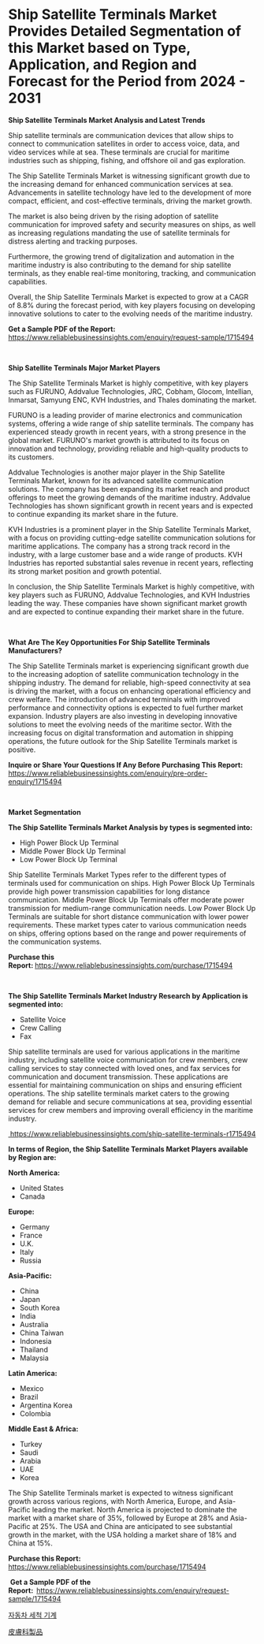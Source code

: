 <p><h1>Ship Satellite Terminals Market Provides Detailed Segmentation of this Market based on Type, Application, and Region and Forecast for the Period from 2024 - 2031</h1></p><p><strong>Ship Satellite Terminals Market Analysis and Latest Trends</strong></p>
<p><p>Ship satellite terminals are communication devices that allow ships to connect to communication satellites in order to access voice, data, and video services while at sea. These terminals are crucial for maritime industries such as shipping, fishing, and offshore oil and gas exploration.</p><p>The Ship Satellite Terminals Market is witnessing significant growth due to the increasing demand for enhanced communication services at sea. Advancements in satellite technology have led to the development of more compact, efficient, and cost-effective terminals, driving the market growth.</p><p>The market is also being driven by the rising adoption of satellite communication for improved safety and security measures on ships, as well as increasing regulations mandating the use of satellite terminals for distress alerting and tracking purposes.</p><p>Furthermore, the growing trend of digitalization and automation in the maritime industry is also contributing to the demand for ship satellite terminals, as they enable real-time monitoring, tracking, and communication capabilities.</p><p>Overall, the Ship Satellite Terminals Market is expected to grow at a CAGR of 8.8% during the forecast period, with key players focusing on developing innovative solutions to cater to the evolving needs of the maritime industry.</p></p>
<p><strong>Get a Sample PDF of the Report:&nbsp;</strong> <a href="https://www.reliablebusinessinsights.com/enquiry/request-sample/1715494">https://www.reliablebusinessinsights.com/enquiry/request-sample/1715494</a></p>
<p>&nbsp;</p>
<p><strong>Ship Satellite Terminals Major Market Players</strong></p>
<p><p>The Ship Satellite Terminals Market is highly competitive, with key players such as FURUNO, Addvalue Technologies, JRC, Cobham, Glocom, Intellian, Inmarsat, Samyung ENC, KVH Industries, and Thales dominating the market.</p><p>FURUNO is a leading provider of marine electronics and communication systems, offering a wide range of ship satellite terminals. The company has experienced steady growth in recent years, with a strong presence in the global market. FURUNO's market growth is attributed to its focus on innovation and technology, providing reliable and high-quality products to its customers.</p><p>Addvalue Technologies is another major player in the Ship Satellite Terminals Market, known for its advanced satellite communication solutions. The company has been expanding its market reach and product offerings to meet the growing demands of the maritime industry. Addvalue Technologies has shown significant growth in recent years and is expected to continue expanding its market share in the future.</p><p>KVH Industries is a prominent player in the Ship Satellite Terminals Market, with a focus on providing cutting-edge satellite communication solutions for maritime applications. The company has a strong track record in the industry, with a large customer base and a wide range of products. KVH Industries has reported substantial sales revenue in recent years, reflecting its strong market position and growth potential.</p><p>In conclusion, the Ship Satellite Terminals Market is highly competitive, with key players such as FURUNO, Addvalue Technologies, and KVH Industries leading the way. These companies have shown significant market growth and are expected to continue expanding their market share in the future.</p></p>
<p>&nbsp;</p>
<p><strong>What Are The Key Opportunities For Ship Satellite Terminals Manufacturers?</strong></p>
<p><p>The Ship Satellite Terminals market is experiencing significant growth due to the increasing adoption of satellite communication technology in the shipping industry. The demand for reliable, high-speed connectivity at sea is driving the market, with a focus on enhancing operational efficiency and crew welfare. The introduction of advanced terminals with improved performance and connectivity options is expected to fuel further market expansion. Industry players are also investing in developing innovative solutions to meet the evolving needs of the maritime sector. With the increasing focus on digital transformation and automation in shipping operations, the future outlook for the Ship Satellite Terminals market is positive.</p></p>
<p><strong>Inquire or Share Your Questions If Any Before Purchasing This Report:</strong> <a href="https://www.reliablebusinessinsights.com/enquiry/pre-order-enquiry/1715494">https://www.reliablebusinessinsights.com/enquiry/pre-order-enquiry/1715494</a></p>
<p>&nbsp;</p>
<p><strong>Market Segmentation</strong></p>
<p><strong>The Ship Satellite Terminals Market Analysis by types is segmented into:</strong></p>
<p><ul><li>High Power Block Up Terminal</li><li>Middle Power Block Up Terminal</li><li>Low Power Block Up Terminal</li></ul></p>
<p><p>Ship Satellite Terminals Market Types refer to the different types of terminals used for communication on ships. High Power Block Up Terminals provide high power transmission capabilities for long distance communication. Middle Power Block Up Terminals offer moderate power transmission for medium-range communication needs. Low Power Block Up Terminals are suitable for short distance communication with lower power requirements. These market types cater to various communication needs on ships, offering options based on the range and power requirements of the communication systems.</p></p>
<p><strong>Purchase this Report:&nbsp;</strong><a href="https://www.reliablebusinessinsights.com/purchase/1715494">https://www.reliablebusinessinsights.com/purchase/1715494</a></p>
<p>&nbsp;</p>
<p><strong>The Ship Satellite Terminals Market Industry Research by Application is segmented into:</strong></p>
<p><ul><li>Satellite Voice</li><li>Crew Calling</li><li>Fax</li></ul></p>
<p><p>Ship satellite terminals are used for various applications in the maritime industry, including satellite voice communication for crew members, crew calling services to stay connected with loved ones, and fax services for communication and document transmission. These applications are essential for maintaining communication on ships and ensuring efficient operations. The ship satellite terminals market caters to the growing demand for reliable and secure communications at sea, providing essential services for crew members and improving overall efficiency in the maritime industry.</p></p>
<p><a href="https://www.reliablebusinessinsights.com/ship-satellite-terminals-r1715494">&nbsp;https://www.reliablebusinessinsights.com/ship-satellite-terminals-r1715494</a></p>
<p><strong>In terms of Region, the Ship Satellite Terminals Market Players available by Region are:</strong></p>
<p>
    <p> <strong> North America: </strong>
        <ul>
            <li>United States</li>
            <li>Canada</li>
        </ul>
        </p> 
    <p> <strong> Europe: </strong>
        <ul>
            <li>Germany</li>
            <li>France</li>
            <li>U.K.</li>
            <li>Italy</li>
            <li>Russia</li>
        </ul>
        </p> 
    <p> <strong> Asia-Pacific: </strong>
        <ul>
            <li>China</li>
            <li>Japan</li>
            <li>South Korea</li>
            <li>India</li>
            <li>Australia</li>
            <li>China Taiwan</li>
            <li>Indonesia</li>
            <li>Thailand</li>
            <li>Malaysia</li>
        </ul>
        </p> 
    <p> <strong> Latin America: </strong>
        <ul>
            <li>Mexico</li>
            <li>Brazil</li>
            <li>Argentina Korea</li>
            <li>Colombia</li>
        </ul>
        </p> 
    <p> <strong> Middle East & Africa: </strong>
        <ul>
            <li>Turkey</li>
            <li>Saudi</li>
            <li>Arabia</li>
            <li>UAE</li>
            <li>Korea</li>
        </ul>
    </p>
    </p>
<p><p>The Ship Satellite Terminals market is expected to witness significant growth across various regions, with North America, Europe, and Asia-Pacific leading the market. North America is projected to dominate the market with a market share of 35%, followed by Europe at 28% and Asia-Pacific at 25%. The USA and China are anticipated to see substantial growth in the market, with the USA holding a market share of 18% and China at 15%.</p></p>
<p><strong>Purchase this Report: </strong><a href="https://www.reliablebusinessinsights.com/purchase/1715494">https://www.reliablebusinessinsights.com/purchase/1715494</a></p>
<p>&nbsp;<strong>Get a Sample PDF of the Report:&nbsp;&nbsp;</strong><a href="https://www.reliablebusinessinsights.com/enquiry/request-sample/1715494">https://www.reliablebusinessinsights.com/enquiry/request-sample/1715494</a></p>
<p><strong></strong></p>
<p><p><a href="https://github.com/hzumrdvas204296/Market-Research-Report-List-3/blob/main/1272496802.md">자동차 세척 기계</a></p><p><a href="https://github.com/avbqbctihcbe2/Market-Research-Report-List-3/blob/main/5824221185507.md">皮膚科製品</a></p></p>